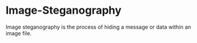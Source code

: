 # Image-Steganography
Image steganography is the process of hiding a message or data within an image file.

